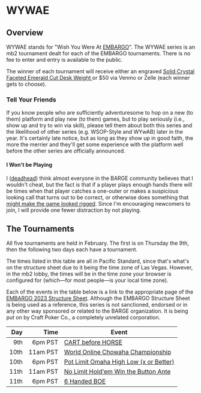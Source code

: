# WYWAE

## Overview

WYWAE stands for "Wish You Were At
[EMBARGO](https://www.barge.org/schedule1)".  The WYWAE series is an
mb2 tournament dealt for each of the EMBARGO tournaments.  There is no
fee to enter and entry is available to the public.

The winner of each
tournament will receive either an engraved [Solid Crystal Faceted
Emerald Cut Desk Weight
](https://www.trophies2go.com/solid-crystal-faceted-emerald-cut-desk-weight.html)
or $50 via Venmo or Zelle (each winner gets to choose).

### Tell Your Friends

If you know people who are sufficiently adventuresome to hop on a new
(to them) platform and play new (to them) games, but to play seriously
(i.e., show up and try to win via skill), please tell them about both
this series and the likelihood of other series (e.g. WSOP-Style and
WYwAB) later in the year.  It's certainly late notice, but as long as they
show up in good faith, the more the merrier and they'll get some experience
with the platform well before the other series are officially announced.

#### I Won't be Playing

I ([deadhead](https://ctm.github.io/docs/yld/a_public_life.html)) think
almost everyone in the BARGE community believes that I
wouldn't cheat, but the fact is that if a player plays enough hands
there will be times when that player catches a one-outer or makes a
suspicious looking call that turns out to be correct, or otherwise
does something that [might make the game looked
rigged](https://groups.google.com/a/barge.org/g/barge/c/FELSd-uTEPQ).
Since I'm encouraging newcomers to join, I will provide one fewer
distraction by not playing.

## The Tournaments

All five tournaments are held in February. The first is on Thursday the 9th,
then the following two days each have a tournament.

The times listed in this table are all in Pacific Standard, since that's what's
on the structure sheet due to it being the time zone of Las Vegas.
However, in the mb2 lobby, the times will be in the time zone your browser
is configured for (which&mdash;for most people&mdash;is your local time zone).

Each of the events in the table below is a link to the appropriate
page of the [EMBARGO 2023 Structure
Sheet](https://irp.cdn-website.com/7fa840da/files/uploaded/2023_EMBARGO_Structures.pdf). Although
the EMBARGO Structure Sheet is being used as a reference, this series
is not sanctioned, endorsed or in any other way sponsored or related
to the BARGE organization.  It is being put on by Craft Poker Co., a
completely unrelated corporation.

|Day|Time|Event|
|--:|--:|--|
|9th|6pm PST|[CART before HORSE](https://irp.cdn-website.com/7fa840da/files/uploaded/2023_EMBARGO_Structures.pdf#page=1)|
|10th|11am PST|[World Online Chowaha Championship](https://irp.cdn-website.com/7fa840da/files/uploaded/2023_EMBARGO_Structures.pdf#page=2)|
|10th|6pm PST|[Pot Limit Omaha High Low (x or Better)](https://irp.cdn-website.com/7fa840da/files/uploaded/2023_EMBARGO_Structures.pdf#page=3)|
|11th|11am PST|[No Limit Hold'em Win the Button Ante](https://irp.cdn-website.com/7fa840da/files/uploaded/2023_EMBARGO_Structures.pdf#page=4)|
|11th|6pm PST|[6 Handed BOE](https://irp.cdn-website.com/7fa840da/files/uploaded/2023_EMBARGO_Structures.pdf#page=5)|

